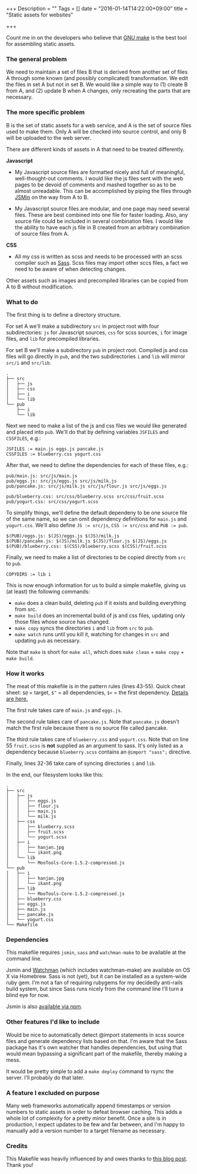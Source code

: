+++
Description = ""
Tags = []
date = "2016-01-14T14:22:00+09:00"
title = "Static assets for websites"

+++

Count me in on the developers who believe that [GNU make](http://www.gnu.org/software/make/manual/make.html) is the best tool for assembling static assets.

### The general problem

We need to maintain a set of files B that is derived from another set of files A through some known (and possibly complicated) transformation.  We edit the files in set A but not in set B.  We would like a simple way to (1) create B from A, and (2) update B when A changes, only recreating the parts that are necessary.

### The more specific problem

B is the set of static assets for a web service, and A is the set of source files used to make them.  Only A will be checked into source control, and only B will be uploaded to the web server.

There are different kinds of assets in A that need to be treated differently.

**Javascript**

* My Javascript source files are formatted nicely and full of meaningful, well-thought-out comments.  I would like the js files sent with the web pages to be devoid of comments and mashed together so as to be almost unreadable.  This can be accomplished by piping the files through [JSMin](http://www.crockford.com/javascript/jsmin.html) on the way from A to B.

*  My Javascript source files are modular, and one page may need several files.  These are best combined into one file for faster loading.  Also, any source file could be included in several combination files.  I would like the ability to have each js file in B created from an arbitrary combination of source files from A.

**CSS** 

* All my css is written as scss and needs to be processed with an scss compiler such as  [Sass](http://sass-lang.com/).  Scss files may import other sccs files, a fact we need to be aware of when detecting changes.

Other assets such as images and precompiled libraries can be copied from A to B without modification.

### What to do

The first thing is to define a directory structure.

For set A we'll make a subdirectory `src` in project root with four subdirectories: `js` for Javascript sources, `css` for scss sources, `i` for image files, and `lib` for precompiled libraries.

For set B we'll make a subdirectory `pub` in project root.  Compiled js and css files will go directly in `pub`, and the two subdirectories `i` and `lib` will mirror `src/i` and `src/lib`.

    .
    ├── src
    │   ├── js
    │   ├── css
    │   ├── i
    │   └── lib
    └── pub
        ├── i
        └── lib

Next we need to make a list of the js and css files we would like generated and placed into `pub`.  We'll do that by defining variables `JSFILES` and `CSSFILES`, e.g.:

    JSFILES := main.js eggs.js pancake.js
    CSSFILES := blueberry.css yogurt.css

After that, we need to define the dependencies for each of these files, e.g.:

    pub/main.js: src/js/main.js
    pub/eggs.js: src/js/eggs.js src/js/milk.js
    pub/pancake.js: src/js/milk.js src/js/flour.js src/js/eggs.js
    
    pub/blueberry.css: src/css/blueberry.scss src/css/fruit.scss
    pub/yogurt.css: src/css/yogurt.scss

To simplify things, we'll define the default dependeny to be one source file of the same name, so we can omit dependency definitions for `main.js` and `yogurt.css`.  We'll also define `JS := src/js`, `CSS := src/css` and `PUB := pub`.

    $(PUB)/eggs.js: $(JS)/eggs.js $(JS)/milk.js
    $(PUB)/pancake.js: $(JS)/milk.js $(JS)/flour.js $(JS)/eggs.js
    $(PUB)/blueberry.css: $(CSS)/blueberry.scss $(CSS)/fruit.scss

Finally, we need to make a list of directories to be copied directly from `src` to `pub`.

    COPYDIRS := lib i

This is now enough information for us to build a simple makefile, giving us (at least) the following commands:

* `make` does a clean build, deleting `pub` if it exists and building everything from src.
* `make build` does an incremental build of js and css files, updating only those files whose source has changed.
* `make copy` syncs the directories `i` and `lib` from `src` to `pub`.
* `make watch` runs until you kill it, watching for changes in `src` and updating `pub` as necessary.

Note that `make` is short for `make all`, which does `make clean` + `make copy` + `make build`.

<script src="https://gist.github.com/ders/627147bf67544c96f8be.js"></script>

### How it works

The meat of this makefile is in the pattern rules (lines 43-55).  Quick cheat sheet:  `$@` = target, `$^` = all dependencies, `$<` = the first dependency.  [Details are here.](http://www.gnu.org/software/make/manual/make.html#Automatic-Variables)

The first rule takes care of `main.js` and `eggs.js`.

The second rule takes care of `pancake.js`.  Note that `pancake.js` doesn't match the first rule because there is no source file called pancake.

The third rule takes care of `blueberry.css` and `yogurt.css`.  Note that on line 55 `fruit.scss` is **not** supplied as an argument to sass.  It's only listed as a dependency because `blueberry.scss` contains an `@import "sass";` directive.

Finally, lines 32-36 take care of syncing directories `i` and `lib`.

In the end, our filesystem looks like this:

    .
    ├── src
    │   ├── js
    │   │   ├── eggs.js
    │   │   ├── flour.js
    │   │   ├── main.js
    │   │   └── milk.js
    │   ├── css
    │   │   ├── blueberry.scss
    │   │   ├── fruit.scss
    │   │   └── yogurt.scss
    │   ├── i
    │   │   ├── hanjan.jpg
    │   │   └── ikant.png
    │   └── lib
    │       └── MooTools-Core-1.5.2-compressed.js
    └── pub
    │   ├── i
    │   │   ├── hanjan.jpg
    │   │   └── ikant.png
    │   ├── lib
    │   │   └── MooTools-Core-1.5.2-compressed.js
    │   ├── blueberry.css
    │   ├── eggs.js
    │   ├── main.js
    │   ├── pancake.js
    │   └── yogurt.css
    └── Makefile

### Dependencies

This makefile requires `jsmin`, `sass` and `watchman-make` to be available at the command line.

Jsmin and [Watchman](https://facebook.github.io/watchman/docs/install.html) (which includes watchman-make) are available on OS X via Homebrew.  Sass is not (yet), but it can be installed as a system-wide ruby gem.  I'm not a fan of requiring rubygems for my decidedly anti-rails build system, but since Sass runs nicely from the command line I'll turn a blind eye for now.

Jsmin is also [available via npm](https://libraries.io/npm/jsmin).

### Other features I'd like to include

Would be nice to automatically detect @import statements in scss source files and generate dependency lists based on that.  I'm aware that the Sass package has it's own watcher that handles dependencies, but using that would mean bypassing a significant part of the makefile, thereby making a mess.

It would be pretty simple to add a `make deploy` command to rsync the server.  I'll probably do that later.

### A feature I excluded on purpose

Many web frameworks automatically append timestamps or version numbers to static assets in order to defeat browser caching.  This adds a whole lot of complexity for a pretty minor benefit.  Once a site is in production, I expect updates to be few and far between, and I'm happy to manually add a version number to a target filename as necessary.

### Credits

This Makefile was heavily influenced by and owes thanks to [this blog post](http://west.io/post/2015/04/11-frontend-builds-with-makefiles/).  Thank you!
